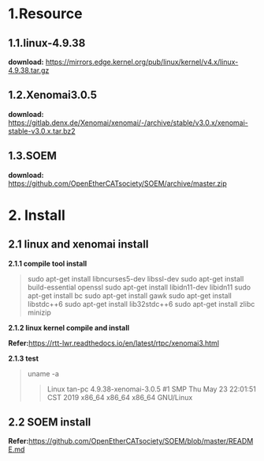 
# 1.Resource

## 1.1.linux-4.9.38

**download:** <https://mirrors.edge.kernel.org/pub/linux/kernel/v4.x/linux-4.9.38.tar.gz>

## 1.2.Xenomai3.0.5

**download:** <https://gitlab.denx.de/Xenomai/xenomai/-/archive/stable/v3.0.x/xenomai-stable-v3.0.x.tar.bz2>

## 1.3.SOEM

**download:** <https://github.com/OpenEtherCATsociety/SOEM/archive/master.zip>

# 2. Install

## 2.1 linux and xenomai install

**2.1.1 compile tool install**
> sudo apt-get install libncurses5-dev libssl-dev 
> sudo apt-get install build-essential openssl
> sudo apt-get install libidn11-dev libidn11
> sudo apt-get install bc
> sudo apt-get install gawk
> sudo apt-get install libstdc++6
> sudo apt-get install lib32stdc++6
> sudo apt-get install zlibc minizip

**2.1.2 linux kernel compile and  install**



**Refer:**<https://rtt-lwr.readthedocs.io/en/latest/rtpc/xenomai3.html>

**2.1.3 test**
> uname -a
>>Linux tan-pc 4.9.38-xenomai-3.0.5 #1 SMP Thu May 23 22:01:51 CST 2019 x86_64 x86_64 x86_64 GNU/Linux

## 2.2 SOEM install
**Refer:**<https://github.com/OpenEtherCATsociety/SOEM/blob/master/README.md>


